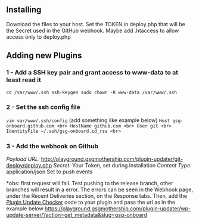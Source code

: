 ## Installing
Download the files to your host.
Set the TOKEN in deploy.php that will be the Secret used in the GitHub webhook.
Maybe add .htaccess to allow access only to deploy.php

## Adding new Plugins
### 1 - Add a SSH key pair and grant access to www-data to at least read it
`
cd /var/www/.ssh
ssh-keygen
sudo chown -R www-data /var/www/.ssh
`

### 2 - Set the ssh config file
`vim var/www/.ssh/config`
(add something like example below)
`
Host gsg-onboard.github.com <br>
  HostName github.com <br>
  User git <br>
  IdentityFile ~/.ssh/gsg-onboard.id_rsa <br>
`

### 3 - Add the webhook on Github
*Payload URL:* http://playground.gsgmothership.com/plugin-updater/git-deploy/deploy.php
*Secret:* Your Token, set during installation
*Content Type:* application/json
Set to push events

*obs: first request will fail. Test pushing to the release branch, other branches will result in a error. The errors can be seen in the Webhook page, under the Recent Deliveries section, on the Response tabs.
Then, add the [Plugin Update Checker](https://github.com/YahnisElsts/plugin-update-checker) code to your plugin and pass the url as in the example below
https://playground.gsgmothership.com/plugin-updater/wp-update-server/?action=get_metadata&slug=gsg-onboard
